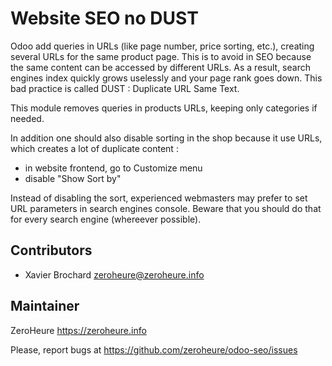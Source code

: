 # Website SEO no DUST

Odoo add queries in URLs (like page number, price sorting, etc.), creating several 
URLs for the same product page. This is to avoid in SEO because the same content 
can be accessed by different URLs. As a result, search engines index quickly grows 
uselessly and your page rank goes down. This bad practice is called DUST : 
Duplicate URL Same Text. 

This module removes queries in products URLs, keeping only categories if needed.

In addition one should also disable sorting in the shop because it use URLs, which creates a lot of duplicate content :

- in website frontend, go to Customize menu
- disable "Show Sort by"

Instead of disabling the sort, experienced webmasters may prefer to set URL parameters in search engines console. Beware that you should do that for every search engine (whereever possible).

## Contributors

- Xavier Brochard zeroheure@zeroheure.info

## Maintainer

ZeroHeure
https://zeroheure.info

Please, report bugs at https://github.com/zeroheure/odoo-seo/issues


